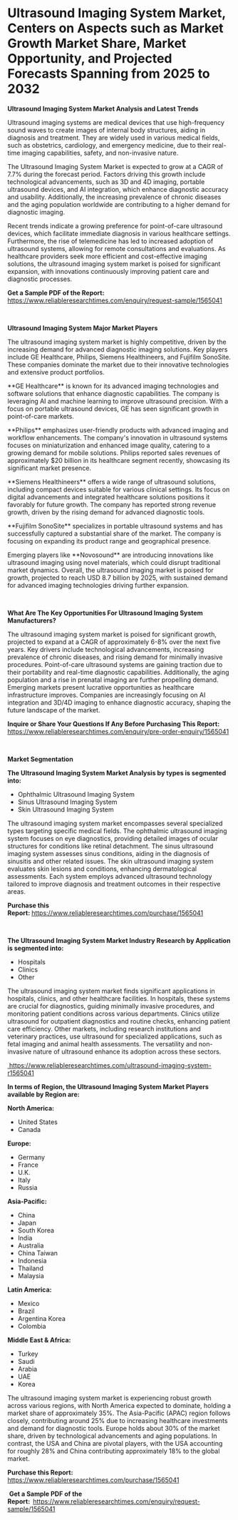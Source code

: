 <p><h1>Ultrasound Imaging System Market, Centers on Aspects such as Market Growth Market Share, Market Opportunity, and Projected Forecasts Spanning from 2025 to 2032</h1></p><p><strong>Ultrasound Imaging System Market Analysis and Latest Trends</strong></p>
<p><p>Ultrasound imaging systems are medical devices that use high-frequency sound waves to create images of internal body structures, aiding in diagnosis and treatment. They are widely used in various medical fields, such as obstetrics, cardiology, and emergency medicine, due to their real-time imaging capabilities, safety, and non-invasive nature.</p><p>The Ultrasound Imaging System Market is expected to grow at a CAGR of 7.7% during the forecast period. Factors driving this growth include technological advancements, such as 3D and 4D imaging, portable ultrasound devices, and AI integration, which enhance diagnostic accuracy and usability. Additionally, the increasing prevalence of chronic diseases and the aging population worldwide are contributing to a higher demand for diagnostic imaging.</p><p>Recent trends indicate a growing preference for point-of-care ultrasound devices, which facilitate immediate diagnosis in various healthcare settings. Furthermore, the rise of telemedicine has led to increased adoption of ultrasound systems, allowing for remote consultations and evaluations. As healthcare providers seek more efficient and cost-effective imaging solutions, the ultrasound imaging system market is poised for significant expansion, with innovations continuously improving patient care and diagnostic processes.</p></p>
<p><strong>Get a Sample PDF of the Report:&nbsp;</strong> <a href="https://www.reliableresearchtimes.com/enquiry/request-sample/1565041?utm_campaign=3557&utm_medium=2&utm_source=Github&utm_content=ia&utm_term=13042025&utm_id=ultrasound-imaging-system">https://www.reliableresearchtimes.com/enquiry/request-sample/1565041</a></p>
<p>&nbsp;</p>
<p><strong>Ultrasound Imaging System Major Market Players</strong></p>
<p><p>The ultrasound imaging system market is highly competitive, driven by the increasing demand for advanced diagnostic imaging solutions. Key players include GE Healthcare, Philips, Siemens Healthineers, and Fujifilm SonoSite. These companies dominate the market due to their innovative technologies and extensive product portfolios.</p><p>**GE Healthcare** is known for its advanced imaging technologies and software solutions that enhance diagnostic capabilities. The company is leveraging AI and machine learning to improve ultrasound precision. With a focus on portable ultrasound devices, GE has seen significant growth in point-of-care markets.</p><p>**Philips** emphasizes user-friendly products with advanced imaging and workflow enhancements. The company's innovation in ultrasound systems focuses on miniaturization and enhanced image quality, catering to a growing demand for mobile solutions. Philips reported sales revenues of approximately $20 billion in its healthcare segment recently, showcasing its significant market presence.</p><p>**Siemens Healthineers** offers a wide range of ultrasound solutions, including compact devices suitable for various clinical settings. Its focus on digital advancements and integrated healthcare solutions positions it favorably for future growth. The company has reported strong revenue growth, driven by the rising demand for advanced diagnostic tools.</p><p>**Fujifilm SonoSite** specializes in portable ultrasound systems and has successfully captured a substantial share of the market. The company is focusing on expanding its product range and geographical presence. </p><p>Emerging players like **Novosound** are introducing innovations like ultrasound imaging using novel materials, which could disrupt traditional market dynamics. Overall, the ultrasound imaging market is poised for growth, projected to reach USD 8.7 billion by 2025, with sustained demand for advanced imaging technologies driving further expansion.</p></p>
<p>&nbsp;</p>
<p><strong>What Are The Key Opportunities For Ultrasound Imaging System Manufacturers?</strong></p>
<p><p>The ultrasound imaging system market is poised for significant growth, projected to expand at a CAGR of approximately 6-8% over the next five years. Key drivers include technological advancements, increasing prevalence of chronic diseases, and rising demand for minimally invasive procedures. Point-of-care ultrasound systems are gaining traction due to their portability and real-time diagnostic capabilities. Additionally, the aging population and a rise in prenatal imaging are further propelling demand. Emerging markets present lucrative opportunities as healthcare infrastructure improves. Companies are increasingly focusing on AI integration and 3D/4D imaging to enhance diagnostic accuracy, shaping the future landscape of the market.</p></p>
<p><strong>Inquire or Share Your Questions If Any Before Purchasing This Report:</strong> <a href="https://www.reliableresearchtimes.com/enquiry/pre-order-enquiry/1565041?utm_campaign=3557&utm_medium=2&utm_source=Github&utm_content=ia&utm_term=13042025&utm_id=ultrasound-imaging-system">https://www.reliableresearchtimes.com/enquiry/pre-order-enquiry/1565041</a></p>
<p>&nbsp;</p>
<p><strong>Market Segmentation</strong></p>
<p><strong>The Ultrasound Imaging System Market Analysis by types is segmented into:</strong></p>
<p><ul><li>Ophthalmic Ultrasound Imaging System</li><li>Sinus Ultrasound Imaging System</li><li>Skin Ultrasound Imaging System</li></ul></p>
<p><p>The ultrasound imaging system market encompasses several specialized types targeting specific medical fields. The ophthalmic ultrasound imaging system focuses on eye diagnostics, providing detailed images of ocular structures for conditions like retinal detachment. The sinus ultrasound imaging system assesses sinus conditions, aiding in the diagnosis of sinusitis and other related issues. The skin ultrasound imaging system evaluates skin lesions and conditions, enhancing dermatological assessments. Each system employs advanced ultrasound technology tailored to improve diagnosis and treatment outcomes in their respective areas.</p></p>
<p><strong>Purchase this Report:&nbsp;</strong><a href="https://www.reliableresearchtimes.com/purchase/1565041?utm_campaign=3557&utm_medium=2&utm_source=Github&utm_content=ia&utm_term=13042025&utm_id=ultrasound-imaging-system">https://www.reliableresearchtimes.com/purchase/1565041</a></p>
<p>&nbsp;</p>
<p><strong>The Ultrasound Imaging System Market Industry Research by Application is segmented into:</strong></p>
<p><ul><li>Hospitals</li><li>Clinics</li><li>Other</li></ul></p>
<p><p>The ultrasound imaging system market finds significant applications in hospitals, clinics, and other healthcare facilities. In hospitals, these systems are crucial for diagnostics, guiding minimally invasive procedures, and monitoring patient conditions across various departments. Clinics utilize ultrasound for outpatient diagnostics and routine checks, enhancing patient care efficiency. Other markets, including research institutions and veterinary practices, use ultrasound for specialized applications, such as fetal imaging and animal health assessments. The versatility and non-invasive nature of ultrasound enhance its adoption across these sectors.</p></p>
<p><a href="https://www.reliableresearchtimes.com/ultrasound-imaging-system-r1565041?utm_campaign=3557&utm_medium=2&utm_source=Github&utm_content=ia&utm_term=13042025&utm_id=ultrasound-imaging-system">&nbsp;https://www.reliableresearchtimes.com/ultrasound-imaging-system-r1565041</a></p>
<p><strong>In terms of Region, the Ultrasound Imaging System Market Players available by Region are:</strong></p>
<p>
    <p> <strong> North America: </strong>
        <ul>
            <li>United States</li>
            <li>Canada</li>
        </ul>
        </p> 
    <p> <strong> Europe: </strong>
        <ul>
            <li>Germany</li>
            <li>France</li>
            <li>U.K.</li>
            <li>Italy</li>
            <li>Russia</li>
        </ul>
        </p> 
    <p> <strong> Asia-Pacific: </strong>
        <ul>
            <li>China</li>
            <li>Japan</li>
            <li>South Korea</li>
            <li>India</li>
            <li>Australia</li>
            <li>China Taiwan</li>
            <li>Indonesia</li>
            <li>Thailand</li>
            <li>Malaysia</li>
        </ul>
        </p> 
    <p> <strong> Latin America: </strong>
        <ul>
            <li>Mexico</li>
            <li>Brazil</li>
            <li>Argentina Korea</li>
            <li>Colombia</li>
        </ul>
        </p> 
    <p> <strong> Middle East & Africa: </strong>
        <ul>
            <li>Turkey</li>
            <li>Saudi</li>
            <li>Arabia</li>
            <li>UAE</li>
            <li>Korea</li>
        </ul>
    </p>
    </p>
<p><p>The ultrasound imaging system market is experiencing robust growth across various regions, with North America expected to dominate, holding a market share of approximately 35%. The Asia-Pacific (APAC) region follows closely, contributing around 25% due to increasing healthcare investments and demand for diagnostic tools. Europe holds about 30% of the market share, driven by technological advancements and aging populations. In contrast, the USA and China are pivotal players, with the USA accounting for roughly 28% and China contributing approximately 18% to the global market.</p></p>
<p><strong>Purchase this Report: </strong><a href="https://www.reliableresearchtimes.com/purchase/1565041?utm_campaign=3557&utm_medium=2&utm_source=Github&utm_content=ia&utm_term=13042025&utm_id=ultrasound-imaging-system">https://www.reliableresearchtimes.com/purchase/1565041</a></p>
<p>&nbsp;<strong>Get a Sample PDF of the Report:&nbsp;&nbsp;</strong><a href="https://www.reliableresearchtimes.com/enquiry/request-sample/1565041?utm_campaign=3557&utm_medium=2&utm_source=Github&utm_content=ia&utm_term=13042025&utm_id=ultrasound-imaging-system">https://www.reliableresearchtimes.com/enquiry/request-sample/1565041</a></p>
<p><strong></strong></p>
<p><p></p><p></p><p></p></p>